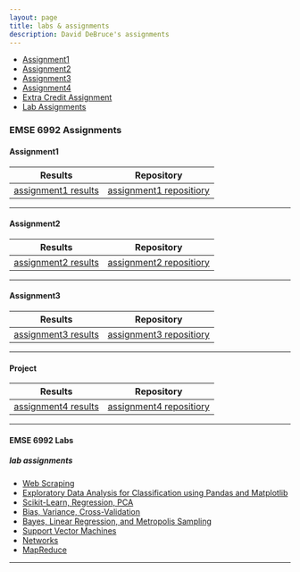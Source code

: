 ```yaml
---
layout: page
title: labs & assignments
description: David DeBruce's assignments
---
```



<div class="navbar">
    <div class="navbar-inner">
        <ul class="nav">
            <li><a href="#Assignment1">Assignment1</a></li>
            <li><a href="#Assignment2">Assignment2</a></li>
            <li><a href="#Assignment3">Assignment3</a></li>
            <li><a href="#Assignment4">Assignment4</a></li>
            <li><a href="#ExtraCredit">Extra Credit Assignment</a></li>
            <li><a href="#labassignments">Lab Assignments</a></li>
        </ul>
    </div>
</div>


### EMSE 6992 Assignments
####  <a name="Assignment1"></a>Assignment1

| Results                | Repository                 |
| ---------------------- |:--------------------------:|
[assignment1 results](https://github.com/dadebruce/dadebruce.github.io/blob/master/EMSEDataAnalytics-master/EMSE6992_Assignments/HW1_v1.ipynb)| [assignment1 repositiory](https://github.com/dadebruce/dadebruce.github.io/tree/master/EMSEDataAnalytics-master/EMSE6992_Assignments)

---


####  <a name="Assignment2"></a>Assignment2

| Results                | Repository                 |
| ---------------------- |:--------------------------:|
| [assignment2 results](https://github.com/dadebruce/dadebruce.github.io/blob/master/EMSEDataAnalytics-master/EMSE6992_Assignments/HW2.ipynb)| [assignment2 repositiory](https://github.com/dadebruce/dadebruce.github.io/tree/master/EMSEDataAnalytics-master/EMSE6992_Assignments)|

---


####  <a name="Assignment3"></a>Assignment3


| Results                | Repository                 |
| ---------------------- |:--------------------------:|
| [assignment3 results](https://github.com/dadebruce/dadebruce.github.io/blob/master/EMSEDataAnalytics-master/EMSE6992_Assignments/HW3_v1.ipynb)| [assignment3 repositiory](https://github.com/dadebruce/dadebruce.github.io/tree/master/EMSEDataAnalytics-master/EMSE6992_Assignments)|

---



####  <a name="Project"></a>Project


| Results                | Repository                 |
| ---------------------- |:--------------------------:|
| [assignment4 results]()| [assignment4 repositiory]()|

---



#### EMSE 6992 Labs
##### <a name="labassignments"></a>lab assignments

* [Web Scraping](https://github.com/bsharvey/EMSEDataAnalytics/blob/master/EMSE6992_Labs/lab2/Lab_2_A_Johanna.ipynb)
* [Exploratory Data Analysis for Classification using Pandas and Matplotlib](https://github.com/bsharvey/EMSEDataAnalytics/blob/master/EMSE6992_Labs/lab3/lab3full.ipynb)
* [Scikit-Learn, Regression, PCA](https://github.com/bsharvey/EMSEDataAnalytics/blob/master/EMSE6992_Labs/lab4/Lab4full.ipynb)
* [Bias, Variance, Cross-Validation](https://github.com/bsharvey/EMSEDataAnalytics/blob/master/EMSE6992_Labs/lab5/Lab5.ipynb)
* [Bayes, Linear Regression, and Metropolis Sampling](https://github.com/bsharvey/EMSEDataAnalytics/tree/master/EMSE6992_Labs/lab6)
* [Support Vector Machines](https://github.com/bsharvey/EMSEDataAnalytics/blob/master/EMSE6992_Labs/lab10/Lab_10.ipynb)
* [Networks](https://github.com/bsharvey/EMSEDataAnalytics/blob/master/EMSE6992_Labs/lab9/lab_9_with_answers.ipynb)
* [MapReduce](https://github.com/bsharvey/EMSEDataAnalytics/blob/master/EMSE6992_Labs/lab8/lab8_mapreduce.ipynb)



---
